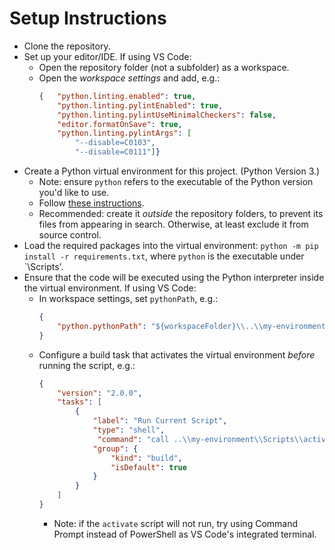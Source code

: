 # Setup Instructions

* Clone the repository. 
* Set up your editor/IDE. If using VS Code:
    * Open the repository folder (not a subfolder) as a workspace. 
    * Open the *workspace settings* and add, e.g.: 
        ```json
        {   "python.linting.enabled": true,
            "python.linting.pylintEnabled": true,
            "python.linting.pylintUseMinimalCheckers": false,
            "editor.formatOnSave": true,
            "python.linting.pylintArgs": [
                "--disable=C0103",
                "--disable=C0111"]}
        ```
* Create a Python virtual environment for this project. (Python Version 3.)
    * Note: ensure `python` refers to the executable of the Python version you'd like to use. 
    * Follow [these instructions](https://packaging.python.org/guides/installing-using-pip-and-virtualenv/). 
    * Recommended: create it *outside* the repository folders, to prevent its files from appearing in search. Otherwise, at least exclude it from source control. 
* Load the required packages into the virtual environment: `python -m pip install -r requirements.txt`, where `python` is the executable under `<environment>\Scripts'.
* Ensure that the code will be executed using the Python interpreter inside the virtual environment. If using VS Code:
    * In workspace settings, set `pythonPath`, e.g.:
        ```json
        {
            "python.pythonPath": "${workspaceFolder}\\..\\my-environment\\Scripts\\python.exe"
        }
        ```
    * Configure a build task that activates the virtual environment *before* running the script, e.g.:
        ```json
        {
            "version": "2.0.0",
            "tasks": [
                {
                    "label": "Run Current Script",
                    "type": "shell",
                     "command": "call ..\\my-environment\\Scripts\\activate.bat & python \"${file}\"",
                    "group": {
                        "kind": "build",
                        "isDefault": true
                    }
                }
            ]
        }

        ```
        * Note: if the `activate` script will not run, try using Command Prompt instead of PowerShell as VS Code's integrated terminal. 
